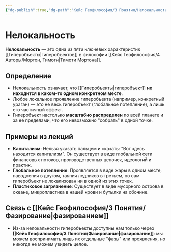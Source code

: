 ```yaml
---
{"dg-publish":true,"dg-path":"Кейс Геофилософия/3 Понятия/Нелокальность","permalink":"/kejs-geofilosofiya/3-ponyatiya/nelokalnost/","dgShowLocalGraph":true}
---
```


# Нелокальность

**Нелокальность** — это одна из пяти ключевых характеристик [[Гиперобъекты\|гиперобъектов]] в философии [[Кейс Геофилософия/4 Авторы/Мортон, Тимоти\|Тимоти Мортона]].

## Определение
- Нелокальность означает, что [[Гиперобъекты\|гиперобъект]] **не находится в каком-то одном конкретном месте**.
- Любое локальное проявление гиперобъекта (например, конкретный ураган) — это не весь гиперобъект (глобальное потепление), а лишь его частичный эффект.
- Гиперобъект настолько **масштабно распределен** по всей планете и за ее пределами, что его невозможно "собрать" в одной точке.

## Примеры из лекций
- **Капитализм**: Нельзя указать пальцем и сказать: "Вот здесь находится капитализм". Он существует в виде глобальной сети финансовых потоков, производственных цепочек, идеологий и практик.
- **Глобальное потепление**: Проявляется в виде жары в одном месте, наводнения в другом, таяния ледников в третьем, но сам гиперобъект не локализован ни в одной из этих точек.
- **Пластиковое загрязнение**: Существует в виде мусорного острова в океане, микропластика в нашей крови и бутылки на обочине.

## Связь с [[Кейс Геофилософия/3 Понятия/Фазирование\|фазированием]]
- Из-за нелокальности гиперобъекты доступны нам только через **[[Кейс Геофилософия/3 Понятия/Фазирование\|фазирование]]**: мы можем воспринимать лишь их отдельные "фазы" или проявления, но никогда не можем увидеть целое.
